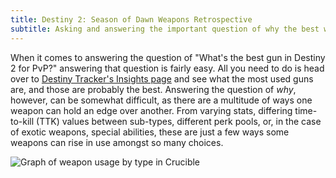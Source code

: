 ```yaml
---
title: Destiny 2: Season of Dawn Weapons Retrospective
subtitle: Asking and answering the important question of why the best weapons were the best
---
```


When it comes to answering the question of "What's the best gun in Destiny 2 for PvP?" answering that question is fairly easy. All you need to do is head over to [Destiny Tracker's Insights page](https://destinytracker.com/destiny-2/db/insights) and see what the most used guns are, and those are probably the best. Answering the question of *why*, however, can be somewhat difficult, as there are a multitude of ways one weapon can hold an edge over another. From varying stats, differing time-to-kill (TTK) values between sub-types, different perk pools, or, in the case of exotic weapons, special abilities, these are just a few ways some weapons can rise in use amongst so many choices.

![Graph of weapon usage by type in Crucible](https://raw.githubusercontent.com/Lilchoto3/lilchoto3.github.io/master/img/graph_all_weapon_usage.png)

